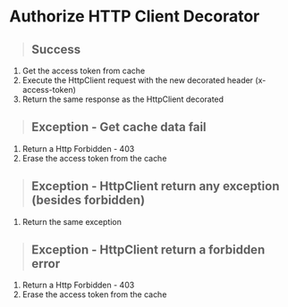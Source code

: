 # Authorize HTTP Client Decorator

> ## Success
1. Get the access token from cache
2. Execute the HttpClient request with the new decorated header (x-access-token)
3. Return the same response as the HttpClient decorated

> ## Exception - Get cache data fail
1. Return a Http Forbidden - 403
2. Erase the access token from the cache

> ## Exception - HttpClient return any exception (besides forbidden)
1. Return the same exception

> ## Exception - HttpClient return a forbidden error
1. Return a Http Forbidden - 403
2. Erase the access token from the cache